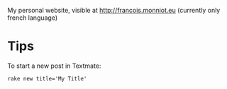 My personal website, visible at http://francois.monniot.eu (currently only french language)

Tips
=====
To start a new post in Textmate:

    rake new title='My Title'
